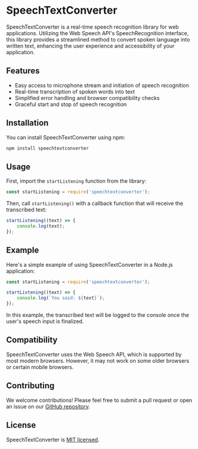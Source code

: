 # SpeechTextConverter

SpeechTextConverter is a real-time speech recognition library for web applications. Utilizing the Web Speech API's SpeechRecognition interface, this library provides a streamlined method to convert spoken language into written text, enhancing the user experience and accessibility of your application.

## Features

- Easy access to microphone stream and initiation of speech recognition
- Real-time transcription of spoken words into text
- Simplified error handling and browser compatibility checks
- Graceful start and stop of speech recognition

## Installation

You can install SpeechTextConverter using npm:

```bash
npm install speechtextconverter
```

## Usage

First, import the `startListening` function from the library:

```javascript
const startListening = require('speechtextconverter');
```

Then, call `startListening()` with a callback function that will receive the transcribed text:

```javascript
startListening((text) => {
    console.log(text);
});
```

## Example

Here's a simple example of using SpeechTextConverter in a Node.js application:

```javascript
const startListening = require('speechtextconverter');

startListening((text) => {
    console.log(`You said: ${text}`);
});
```

In this example, the transcribed text will be logged to the console once the user's speech input is finalized.

## Compatibility

SpeechTextConverter uses the Web Speech API, which is supported by most modern browsers. However, it may not work on some older browsers or certain mobile browsers.

## Contributing

We welcome contributions! Please feel free to submit a pull request or open an issue on our [GitHub repository](https://github.com/dextrop/speechtextconverter).

## License

SpeechTextConverter is [MIT licensed](./LICENSE).
